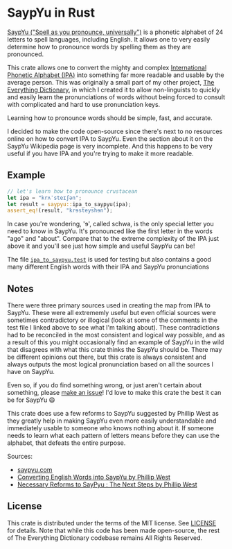 # SaypYu in Rust

[SaypYu ("Spell as you pronounce, universally")](https://en.wikipedia.org/wiki/SaypYu) is a phonetic alphabet of 24 letters to spell languages, including English. It allows one to very easily determine how to pronounce words by spelling them as they are pronounced.

This crate allows one to convert the mighty and complex [International Phonetic Alphabet (IPA)](https://en.wikipedia.org/wiki/International_Phonetic_Alphabet) into something far more readable and usable by the average person. This was originally a small part of my other project, [The Everything Dictionary](https://everythingdictionary.com), in which I created it to allow non-linguists to quickly and easily learn the pronunciations of words without being forced to consult with complicated and hard to use pronunciation keys.

Learning how to pronounce words should be simple, fast, and accurate.

I decided to make the code open-source since there's next to no resources online on how to convert IPA to SaypYu. Even the section about it on the SaypYu Wikipedia page is very incomplete. And this happens to be very useful if you have IPA and you're trying to make it more readable.

## Example

```rust
// let's learn how to pronounce crustacean
let ipa = "krʌˈsteɪʃən";
let result = saypyu::ipa_to_saypyu(ipa);
assert_eq!(result, "krɘsteyshɘn");
```

In case you're wondering, 'ɘ', called schwa, is the only special letter you need to know in SaypYu. It's pronounced like the first letter in the words "ago" and "about". Compare that to the extreme complexity of the IPA just above it and you'll see just how simple and useful SaypYu can be!

The file [`ipa_to_saypyu.test`](./ipa_to_saypyu.test) is used for testing but also contains a good many different English words with their IPA and SaypYu pronunciations

## Notes

There were three primary sources used in creating the map from IPA to SaypYu. These were all extrememly useful but even official sources were sometimes contradictory or illogical (look at some of the comments in the test file I linked above to see what I'm talking about).
These contradictions had to be reconciled in the most consistent and logical way possible, and as a result of this you might occasionally find an example of SaypYu in the wild that disagrees with what this crate thinks the SaypYu should be. There may be different opinions out there, but this crate is always consistent and always outputs the most logical pronunciation based on all the sources I have on SaypYu.

Even so, if you do find something wrong, or just aren't certain about something, please [make an issue](https://github.com/NotAFlyingGoose/saypyu/issues)! I'd love to make this crate the best it can be for SaypYu 😄

This crate does use a few reforms to SaypYu suggested by Phillip West as they greatly help in making SaypYu even more easily understandable and immediately usable to someone who knows nothing about it. If someone needs to learn what each pattern of letters means before they can use the alphabet, that defeats the entire purpose.

Sources:

- [saypyu.com](https://web.archive.org/web/20160402175957/http://saypyu.com/index.php)
- [Converting English Words into SaypYu by Phillip West](https://www.scribd.com/document/196958386/SaypYu-Conversions)
- [Necessary Reforms to SayPyu : The Next Steps by Phillip West](https://www.scribd.com/document/196958655/Reforming-SaypYu-Next-Steps)

## License

This crate is distributed under the terms of the MIT license. See [LICENSE](./LICENSE) for details.
Note that while this code has been made open-source, the rest of The Everything Dictionary codebase remains All Rights Reserved.
